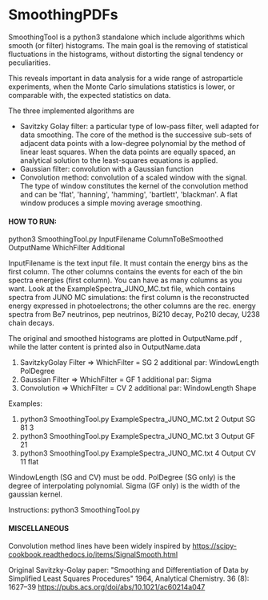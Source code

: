 # SmoothingPDFs

SmoothingTool is a python3 standalone which include algorithms which smooth (or filter) histograms. The main goal is the removing of statistical fluctuations in the histograms, without distorting the signal tendency or peculiarities.

This reveals important in data analysis for a wide range of astroparticle experiments, when the Monte Carlo simulations statistics is lower, or comparable with, the expected statistics on data.

The three implemented algorithms are
- Savitzky Golay filter: a particular type of low-pass filter, well adapted for data smoothing. The core of the method is the successive sub-sets of adjacent data points with a low-degree polynomial by the method of linear least squares. When the data points are equally spaced, an analytical solution to the least-squares equations is applied.
- Gaussian filter: convolution with a Gaussian function
- Convolution method: convolution of a scaled window with the signal. The type of window constitutes the kernel of the convolution method and can be 'flat', 'hanning', 'hamming', 'bartlett', 'blackman'. A flat window produces a simple moving average smoothing.

#### HOW TO RUN:

python3 SmoothingTool.py InputFilename ColumnToBeSmoothed OutputName WhichFilter Additional

InputFilename is the text input file. It must contain the energy bins as the first column. The other columns contains the events for each of the bin spectra energies (first column). You can have as many columns as you want. Look at the ExampleSpectra_JUNO_MC.txt file, which contains spectra from JUNO MC simulations: the first column is the reconstructed energy expressed in photoelectrons; the other columns are the rec. energy spectra from Be7 neutrinos, pep neutrinos, Bi210 decay, Po210 decay, U238 chain decays.

The original and smoothed histograms are plotted in OutputName.pdf , while the latter content is printed also in OutputName.data

1) SavitzkyGolay Filter   => WhichFilter = SG 	2 additional par: WindowLength PolDegree
2) Gaussian Filter 	      => WhichFilter = GF 	1 additional par: Sigma
3) Convolution		        => WhichFilter = CV 	2 additional par: WindowLength Shape

Examples:
1) python3 SmoothingTool.py ExampleSpectra_JUNO_MC.txt 2 Output SG 81 3
2) python3 SmoothingTool.py ExampleSpectra_JUNO_MC.txt 3 Output GF 21 
3) python3 SmoothingTool.py ExampleSpectra_JUNO_MC.txt 4 Output CV 11 flat

WindowLength (SG and CV) must be odd. 
PolDegree (SG only) is the degree of interpolating polynomial.
Sigma (GF only) is the width of the gaussian kernel.

Instructions: python3 SmoothingTool.py

#### MISCELLANEOUS

Convolution method lines have been widely inspired by https://scipy-cookbook.readthedocs.io/items/SignalSmooth.html

Original Savitzky-Golay paper:  "Smoothing and Differentiation of Data by Simplified Least Squares Procedures" 1964, Analytical Chemistry. 36 (8): 1627–39 https://pubs.acs.org/doi/abs/10.1021/ac60214a047
